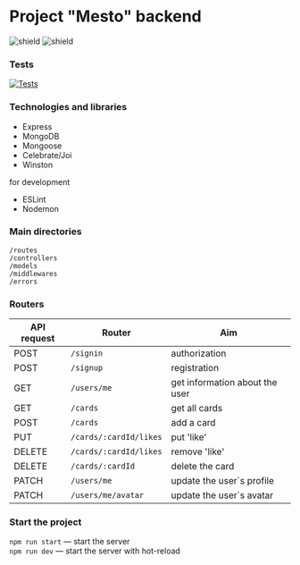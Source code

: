 
# Project "Mesto" backend
![shield](https://img.shields.io/badge/status-release-brightgreen)
![shield](https://img.shields.io/badge/version-1.0.0-blue)

### Tests
[![Tests](../../actions/workflows/tests-14-sprint.yml/badge.svg)](../../actions/workflows/tests-14-sprint.yml)



### Technologies and libraries

- Express
- MongoDB
- Mongoose
- Celebrate/Joi
- Winston

for development
- ESLint
- Nodemon

### Main directories

`/routes`  
`/controllers` <br/> 
`/models`  <br/>
`/middlewares` <br/>
`/errors`


### Routers
|API request| Router | Aim |
| ------------- | ------------- |------------- |
| POST | `/signin` | authorization|
| POST |`/signup` | registration|
| GET |`/users/me`|  get information about the user|
| GET |`/cards` |get all cards|
| POST |`/cards`  |add a card|
| PUT |`/cards/:cardId/likes`| put 'like'|
| DELETE| `/cards/:cardId/likes`| remove 'like'|
| DELETE |`/cards/:cardId` |delete the card|
| PATCH |`/users/me`| update the user`s profile|
| PATCH |`/users/me/avatar`| update the user`s avatar|
  

### Start the project

`npm run start` — start the server  <br/>
`npm run dev` — start the server with hot-reload
